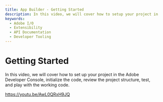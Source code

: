 ```yaml
---
title: App Builder - Getting Started
description: In this video, we will cover how to setup your project in the Adobe Developer Console, init the code, review the project structure, test, and play with the working code.  
keywords:
  - Adobe I/O
  - Extensibility
  - API Documentation
  - Developer Tooling  
---
```


# Getting Started

In this video, we will cover how to set up your project in the Adobe Developer Console, initialize the code, review the project structure, test, and play with the working code.

<Embed slots="video"/>

https://youtu.be/AwL0QRxH9JQ
